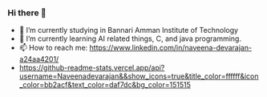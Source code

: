 ### Hi there 👋

- 🔭 I’m currently studying in Bannari Amman Institute of Technology
- 🌱 I’m currently learning AI related things, C, and java programming.
- 📫 How to reach me: https://www.linkedin.com/in/naveena-devarajan-a24aa4201/
- https://github-readme-stats.vercel.app/api?username=Naveenadevarajan&&show_icons=true&title_color=ffffff&icon_color=bb2acf&text_color=daf7dc&bg_color=151515
